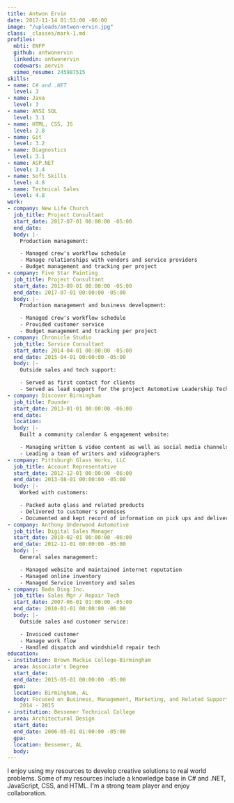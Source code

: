 ```yaml
---
title: Antwon Ervin
date: 2017-11-14 01:53:00 -06:00
image: "/uploads/antwon-ervin.jpg"
class: _classes/mark-1.md
profiles:
  mbti: ENFP
  github: antwonervin
  linkedin: antwonervin
  codewars: aervin
  vimeo_resume: 245987515
skills:
- name: C# and .NET
  level: 3
- name: Java
  level: 3
- name: ANSI SQL
  level: 3.1
- name: HTML, CSS, JS
  level: 2.8
- name: Git
  level: 3.2
- name: Diagnostics
  level: 3.1
- name: ASP.NET
  level: 3.4
- name: Soft Skills
  level: 4.8
- name: Technical Sales
  level: 4.8
work:
- company: New Life Church
  job_title: Project Consultant
  start_date: 2017-07-01 00:00:00 -05:00
  end_date:
  body: |-
    Production management:

    - Managed crew's workflow schedule
    - Manage relationships with vendors and service providers
    - Budget management and tracking per project
- company: Five Star Painting
  job_title: Project Consultant
  start_date: 2013-09-01 00:00:00 -05:00
  end_date: 2017-07-01 00:00:00 -05:00
  body: |-
    Production management and business development:

    - Managed crew's workflow schedule
    - Provided customer service
    - Budget management and tracking per project
- company: Chronicle Studio
  job_title: Service Consultant
  start_date: 2014-04-01 00:00:00 -05:00
  end_date: 2015-04-01 00:00:00 -05:00
  body: |-
    Outside sales and tech support:

    - Served as first contact for clients
    - Served as lead support for the project Automotive Leadership Technology
- company: Discover Birmingham
  job_title: Founder
  start_date: 2013-01-01 00:00:00 -06:00
  end_date:
  location:
  body: |-
    Built a community calendar & engagement website:

    - Managing written & video content as well as social media channels
    - Leading a team of writers and videographers
- company: Pittsburgh Glass Works, LLC
  job_title: Account Representative
  start_date: 2012-12-01 00:00:00 -06:00
  end_date: 2013-08-01 00:00:00 -05:00
  body: |-
    Worked with customers:

    - Packed auto glass and related products
    - Delivered to customer's premises
    - Documented and kept record of information on pick ups and deliveries, automobile mileage, fuel costs, and any problems encountered
- company: Anthony Underwood Automotive
  job_title: Digital Sales Manager
  start_date: 2010-02-01 00:00:00 -06:00
  end_date: 2012-11-01 00:00:00 -05:00
  body: |-
    General sales management:

    - Managed website and maintained internet reputation
    - Managed online inventory
    - Managed Service inventory and sales
- company: Bada Ding Inc.
  job_title: Sales Mgr / Repair Tech
  start_date: 2007-06-01 01:00:00 -05:00
  end_date: 2010-01-01 00:00:00 -06:00
  body: |-
    Outside sales and customer service:

    - Invoiced customer
    - Manage work flow
    - Handled dispatch and windshield repair tech
education:
- institution: Brown Mackie College-Birmingham
  area: Associate's Degree
  start_date:
  end_date: 2015-05-01 00:00:00 -05:00
  gpa:
  location: Birmingham, AL
  body: Focused on Business, Management, Marketing, and Related Support Services,
    2014 - 2015
- institution: Bessemer Technical College
  area: Architectural Design
  start_date:
  end_date: 2006-05-01 01:00:00 -05:00
  gpa:
  location: Bessemer, AL
  body:
---
```


I enjoy using my resources to develop creative solutions to real world problems. Some of my resources include a knowledge base in C# and .NET, JavaScript, CSS, and HTML. I'm a strong team player and enjoy collaboration.
